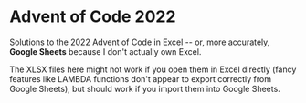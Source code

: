 # Advent of Code 2022

Solutions to the 2022 Advent of Code in Excel -- or, more accurately, **Google Sheets** because I don't actually own Excel.

The XLSX files here might not work if you open them in Excel directly (fancy features like LAMBDA functions don't appear to export correctly from Google Sheets), but should work if you import them into Google Sheets.